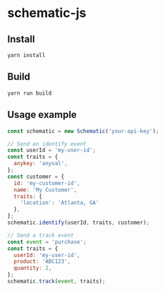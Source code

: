 # schematic-js

## Install

```
yarn install
```

## Build

```
yarn run build
```

## Usage example


```javascript
const schematic = new Schematic('your-api-key');

// Send an identify event
const userId = 'my-user-id';
const traits = {
  anykey: 'anyval',
};
const customer = {
  id: 'my-customer-id',
  name: 'My Customer',
  traits: {
    'location': 'Atlanta, GA'
  },
};
schematic.identify(userId, traits, customer);

// Send a track event
const event = 'purchase';
const traits = {
  userId: 'my-user-id',
  product: 'ABC123',
  quantity: 2,
};
schematic.track(event, traits);
```
